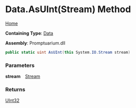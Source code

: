 # Data\.AsUInt\(Stream\) Method

[Home](../../../README.md)

**Containing Type**: [Data](../README.md)

**Assembly**: Promptuarium\.dll

```csharp
public static uint AsUInt(this System.IO.Stream stream)
```

### Parameters

**stream** &ensp; [Stream](https://docs.microsoft.com/en-us/dotnet/api/system.io.stream)

### Returns

[UInt32](https://docs.microsoft.com/en-us/dotnet/api/system.uint32)

